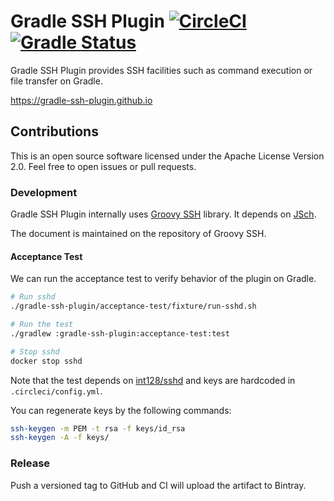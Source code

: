 Gradle SSH Plugin [![CircleCI](https://circleci.com/gh/int128/gradle-ssh-plugin.svg?style=shield)](https://circleci.com/gh/int128/gradle-ssh-plugin) [![Gradle Status](https://gradleupdate.appspot.com/int128/gradle-ssh-plugin/status.svg?branch=master)](https://gradleupdate.appspot.com/int128/gradle-ssh-plugin/status)
=================

Gradle SSH Plugin provides SSH facilities such as command execution or file transfer on Gradle.

https://gradle-ssh-plugin.github.io


Contributions
-------------

This is an open source software licensed under the Apache License Version 2.0.
Feel free to open issues or pull requests.

### Development

Gradle SSH Plugin internally uses [Groovy SSH](https://github.com/int128/groovy-ssh) library.
It depends on [JSch](http://www.jcraft.com/jsch/).

The document is maintained on the repository of Groovy SSH.

#### Acceptance Test

We can run the acceptance test to verify behavior of the plugin on Gradle.

```sh
# Run sshd
./gradle-ssh-plugin/acceptance-test/fixture/run-sshd.sh

# Run the test
./gradlew :gradle-ssh-plugin:acceptance-test:test

# Stop sshd
docker stop sshd
```

Note that the test depends on [int128/sshd](https://github.com/int128/docker-sshd) and keys are hardcoded in `.circleci/config.yml`.

You can regenerate keys by the following commands:

```sh
ssh-keygen -m PEM -t rsa -f keys/id_rsa
ssh-keygen -A -f keys/
```

### Release

Push a versioned tag to GitHub and CI will upload the artifact to Bintray.
